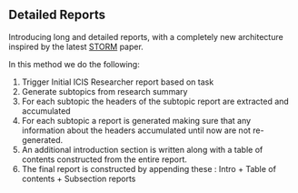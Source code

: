 ## Detailed Reports

Introducing long and detailed reports, with a completely new architecture inspired by the latest [STORM](https://arxiv.org/abs/2402.14207) paper.

In this method we do the following:

1. Trigger Initial ICIS Researcher report based on task
2. Generate subtopics from research summary
3. For each subtopic the headers of the subtopic report are extracted and accumulated
4. For each subtopic a report is generated making sure that any information about the headers accumulated until now are not re-generated.
5. An additional introduction section is written along with a table of contents constructed from the entire report.
6. The final report is constructed by appending these : Intro + Table of contents + Subsection reports